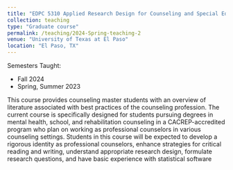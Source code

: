 ```yaml
---
title: "EDPC 5310 Applied Research Design for Counseling and Special Education"
collection: teaching
type: "Graduate course"
permalink: /teaching/2024-Spring-teaching-2
venue: "University of Texas at El Paso"
location: "El Paso, TX"
---
```

  
Semesters Taught: 
- Fall 2024
- Spring, Summer 2023  

This course provides counseling master students with an overview of literature associated with best practices of the counseling profession. The current course is specifically designed for students pursuing degrees in mental health, school, and rehabilitation counseling in a CACREP-accredited program who plan on working as professional counselors in various counseling settings. Students in this course will be expected to develop a rigorous identity as professional counselors, enhance strategies for critical reading and writing, understand appropriate research design, formulate research questions, and have basic experience with statistical software

